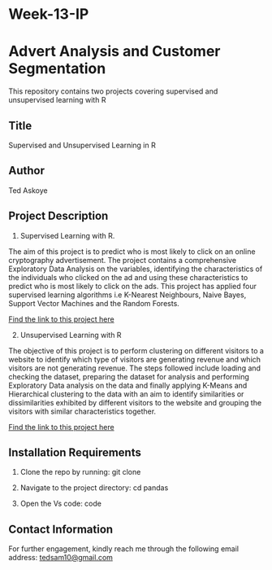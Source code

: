 # Week-13-IP
# Advert Analysis and Customer Segmentation
This repository contains two projects covering supervised and unsupervised learning with R

## Title
Supervised and Unsupervised Learning in R 

## Author
Ted Askoye

## Project Description
1. Supervised Learning with R.

The aim of this project is to predict who is most likely to click on an online cryptography advertisement. The project contains a comprehensive Exploratory Data Analysis on the variables, identifying the characteristics of the individuals who clicked on the ad and using these characteristics to predict who is most likely to click on the ads. This project has applied four supervised learning algorithms i.e K-Nearest Neighbours, Naive Bayes, Support Vector Machines and the Random Forests.

[Find the link to this project here]()

2. Unsupervised Learning with R

The objective of this project is to perform clustering on different visitors to a website to identify which type of visitors are generating revenue and which visitors are not generating revenue. The steps followed include loading and checking the dataset, preparing the dataset for analysis and performing Exploratory Data analysis on the data and finally applying K-Means and Hierarchical clustering to the data with an aim to identify similarities or dissimilarities exhibited by different visitors to the website and grouping the visitors with similar characteristics together.

[Find the link to this project here]()

  
 ## Installation Requirements
1. Clone the repo by running: git clone 

2. Navigate to the project directory: cd pandas

3. Open the Vs code: code

## Contact Information
For further engagement, kindly reach me through the following email address: tedsam10@gmail.com
